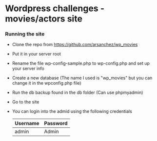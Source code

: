 # Wordpress challenges - movies/actors site

### Running the site 

- Clone the repo from https://github.com/arsanchez/wp_movies 

- Put it in your server root 

- Rename the file wp-config-sample.php to wp-config.php and set up your server info

- Create a new database (The name I used is "wp_movies" but you can change it in the wpconfig.php file)

- Run the db backup found in the db folder (Can use phpmyadmin)

- Go to the site 

- You can login into the admid using the following credentials

  | **Username** | **Password** |
  | ------------ | ------------ |
  | admin        | Admin        |

  